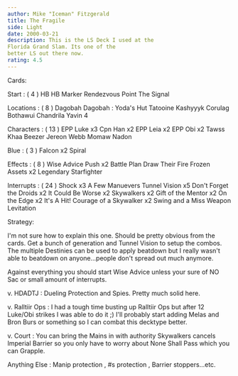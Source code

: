 ```yaml
---
author: Mike "Iceman" Fitzgerald
title: The Fragile
side: Light
date: 2000-03-21
description: This is the LS Deck I used at the
Florida Grand Slam. Its one of the
better LS out there now.
rating: 4.5
---
```

Cards: 

Start : ( 4 )
HB
HB Marker
Rendezvous Point
The Signal

Locations : ( 8 )
Dagobah
Dagobah : Yoda's Hut
Tatooine
Kashyyyk
Corulag
Bothawui
Chandrila
Yavin 4

Characters : ( 13 )
EPP Luke x3
Cpn Han x2
EPP Leia x2
EPP Obi x2
Tawss Khaa
Beezer
Jereon Webb
Momaw Nadon

Blue : ( 3 )
Falcon x2
Spiral

Effects : ( 8 )
Wise Advice
Push x2
Battle Plan
Draw Their Fire
Frozen Assets x2
Legendary Starfighter

Interrupts : ( 24 )
Shock x3
A Few Manuevers
Tunnel Vision x5
Don't Forget the Droids x2
It Could Be Worse x2
Skywalkers x2
Gift of the Mentor x2
On the Edge x2
It's A Hit!
Courage of a Skywalker x2
Swing and a Miss
Weapon Levitation




Strategy: 

I'm not sure how to explain this one.
Should be pretty obvious from the cards.
Get a bunch of generation and Tunnel Vision to
setup the combos. The multiple Destinies can be
used to apply beatdown but I really wasn't able to
beatdown on anyone...people don't spread out much
anymore.

Against everything you should start Wise Advice
unless your sure of NO Sac or small amount of
interrupts.

v. HDADTJ : Dueling Protection and Spies. Pretty
much solid here.

v. Ralltiir Ops : I had a tough time busting up
Ralltiir Ops but after 12 Luke/Obi strikes I was
able to do it ;) I'll probably start adding Melas
and Bron Burs or something so I can combat this
decktype better.

v. Court : You can bring the Mains in with authority
Skywalkers cancels Imperial Barrier so you only
have to worry about None Shall Pass which you can
Grapple.

Anything Else : Manip protection , #s protection ,
Barrier stoppers...etc.
